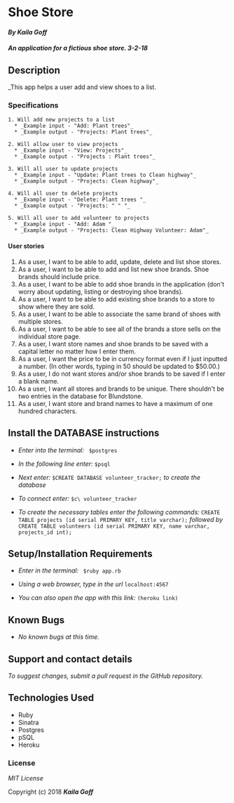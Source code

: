 # Shoe Store

#### _By Kaila Goff_

#### _An application for a fictious shoe store. 3-2-18_

## Description

_This app helps a user add and view shoes to a list.

### Specifications
    1. Will add new projects to a list
      * _Example input - "Add: Plant trees"_
      * _Example output - "Projects: Plant trees"_

    2. Will allow user to view projects
      * _Example input - "View: Projects"_
      * _Example output - "Projects : Plant trees"_

    3. Will all user to update projects
      * _Example input - "Update: Plant trees to Clean highway"_
      * _Example output - "Projects: Clean highway"_

    4. Will all user to delete projects
      * _Example input - "Delete: Plant trees "_
      * _Example output - "Projects: " " "_

    5. Will all user to add volunteer to projects
      * _Example input - "Add: Adam "_
      * _Example output - "Projects: Clean Highway Volunteer: Adam"_


#### User stories

  1. As a user, I want to be able to add, update, delete and list shoe stores.
  2. As a user, I want to be able to add and list new shoe brands. Shoe brands should include price.
  3. As a user, I want to be able to add shoe brands in the application (don't worry about updating, listing or destroying shoe brands).
  4. As a user, I want to be able to add existing shoe brands to a store to show where they are sold.
  5. As a user, I want to be able to associate the same brand of shoes with multiple stores.
  6. As a user, I want to be able to see all of the brands a store sells on the individual store page.
  7. As a user, I want store names and shoe brands to be saved with a capital letter no matter how I enter them.
  8. As a user, I want the price to be in currency format even if I just inputted a number. (In other words, typing in 50 should be updated to $50.00.)
  9. As a user, I do not want stores and/or shoe brands to be saved if I enter a blank name.
  10. As a user, I want all stores and brands to be unique. There shouldn't be two entries in the database for Blundstone.
  11. As a user, I want store and brand names to have a maximum of one hundred characters.


## Install the DATABASE instructions

* _Enter into the terminal:_ ``` $postgres```

* _In the following line enter:_ ```$psql```

* _Next enter:_ ```$CREATE DATABASE volunteer_tracker;``` _to create the database_

* _To connect enter:_ ```$c\ volunteer_tracker```

* _To create the necessary tables enter the following commands:_ ```CREATE TABLE projects (id serial PRIMARY KEY, title varchar);``` _followed by_ ```CREATE TABLE volunteers (id serial PRIMARY KEY, name varchar, projects_id int);```

## Setup/Installation Requirements

  * _Enter in the terminal:_ ``` $ruby app.rb```

  * _Using a web browser, type in the url_ ``` localhost:4567 ```

  * _You can also open the app with this link:_ ```(heroku link)```

## Known Bugs

  * _No known bugs at this time._

## Support and contact details

  _To suggest changes, submit a pull request in the GitHub repository._

## Technologies Used

  * Ruby
  * Sinatra
  * Postgres
  * pSQL
  * Heroku

### License

  *MIT License*

Copyright (c) 2018 **_Kaila Goff_**
